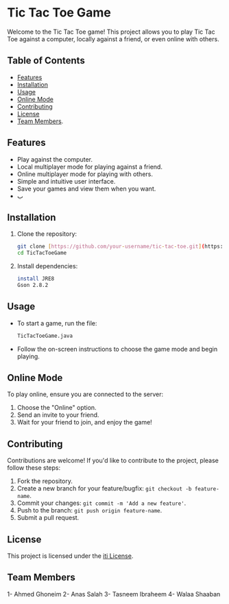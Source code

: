# Tic Tac Toe Game

Welcome to the Tic Tac Toe game! This project allows you to play Tic Tac Toe against a computer, locally against a friend, or even online with others.

## Table of Contents

- [Features](#features)
- [Installation](#installation)
- [Usage](#usage)
- [Online Mode](#online-mode)
- [Contributing](#contributing)
- [License](#license)
- [Team Members](#Team-Members). 

## Features

- Play against the computer.
- Local multiplayer mode for playing against a friend.
- Online multiplayer mode for playing with others.
- Simple and intuitive user interface.
- Save your games and view them when you want.
- ب

## Installation

1. Clone the repository:

    ```bash
    git clone [https://github.com/your-username/tic-tac-toe.git](https://github.com/wallashaban/TicTacToeGame.git)
    cd TicTacToeGame
    ```

2. Install dependencies:

    ```bash
    install JRE8
    Gson 2.8.2 
    ```

## Usage

- To start a game, run the file:

    ```bash
    TicTacToeGame.java
    ```

- Follow the on-screen instructions to choose the game mode and begin playing.

## Online Mode

To play online, ensure you are connected to the server:

1. Choose the "Online" option.
2. Send an invite to your friend.
3. Wait for your friend to join, and enjoy the game!

## Contributing

Contributions are welcome! If you'd like to contribute to the project, please follow these steps:

1. Fork the repository.
2. Create a new branch for your feature/bugfix: `git checkout -b feature-name`.
3. Commit your changes: `git commit -m 'Add a new feature'`.
4. Push to the branch: `git push origin feature-name`.
5. Submit a pull request.

## License

This project is licensed under the [iti License](JETS).

## Team Members

1- Ahmed Ghoneim
2- Anas Salah
3- Tasneem Ibraheem
4- Walaa Shaaban
